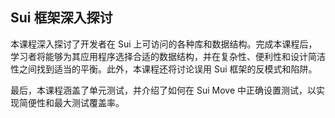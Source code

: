 ## Sui 框架深入探讨

本课程深入探讨了开发者在 Sui 上可访问的各种库和数据结构。完成本课程后，学习者将能够为其应用程序选择合适的数据结构，并在复杂性、便利性和设计简洁性之间找到适当的平衡。此外，本课程还将讨论误用 Sui 框架的反模式和陷阱。

最后，本课程涵盖了单元测试，并介绍了如何在 Sui Move 中正确设置测试，以实现简便性和最大测试覆盖率。